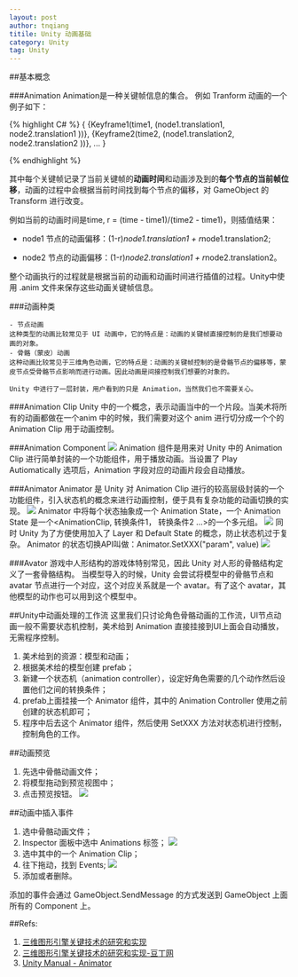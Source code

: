 ```yaml
---
layout: post
author: tnqiang
titile: Unity 动画基础
category: Unity
tag: Unity
---
```

##基本概念

###Animation
Animation是一种关键帧信息的集合。
例如 Tranform 动画的一个例子如下：

{% highlight C# %}
{
	{Keyframe1(time1,  (node1.translation1, node2.translation1 ))},
	{Keyframe2(time2,  (node1.translation2, node2.translation2 ))},
	...
}

{% endhighlight %}

其中每个关键帧记录了当前关键帧的**动画时间**和动画涉及到的**每个节点的当前帧位移**，动画的过程中会根据当前时间找到每个节点的偏移，对 GameObject 的 Transform 进行改变。

例如当前的动画时间是time, r = (time - time1)/(time2 - time1)，则插值结果：

- node1 节点的动画偏移：(1-r)*node1.translation1 + r*node1.translation2;

- node2 节点的动画偏移：(1-r)*node2.translation1 + r*node2.translation2。

整个动画执行的过程就是根据当前的动画和动画时间进行插值的过程。Unity中使用 .anim 文件来保存这些动画关键帧信息。

###动画种类

	- 节点动画
	这种类型的动画比较常见于 UI 动画中，它的特点是：动画的关键帧直接控制的是我们想要动画的对象。
	- 骨骼（蒙皮）动画
	这种动画比较常见于三维角色动画，它的特点是：动画的关键帧控制的是骨骼节点的偏移等，蒙皮节点受骨骼节点影响而进行动画。因此动画是间接控制我们想要的对象的。
	
	Unity 中进行了一层封装，用户看到的只是 Animation，当然我们也不需要关心。
	
###Animation Clip
	Unity 中的一个概念，表示动画当中的一个片段。当美术将所有的动画都做在一个anim 中的时候，我们需要对这个 anim 进行切分成一个个的 Animation Clip 用于动画控制。
	
###Animation Component
![](https://raw.githubusercontent.com/renshengqiang/renshengqiang.github.io/master/images/UnityAnimation/animationComponent.png)
Animation 组件是用来对 Unity 中的 Animation Clip 进行简单封装的一个功能组件，用于播放动画。当设置了 Play Autiomatically 选项后，Animation 字段对应的动画片段会自动播放。

###Animator
Animator 是 Unity 对 Animation Clip 进行的较高层级封装的一个功能组件，引入状态机的概念来进行动画控制，便于具有复杂功能的动画切换的实现。
![](https://raw.githubusercontent.com/renshengqiang/renshengqiang.github.io/master/images/UnityAnimation/animationStateMachine.png)
Animator 中将每个状态抽象成一个 Animation State，一个 Animation State 是一个<AnimationClip, 转换条件1， 转换条件2 ...>的一个多元组。
![](https://raw.githubusercontent.com/renshengqiang/renshengqiang.github.io/master/images/UnityAnimation/animationState.png)
同时 Unity 为了方便使用加入了 Layer 和 Default State 的概念，防止状态机过于复杂。
Animator 的状态切换API叫做：Animator.SetXXX("param", value)
![](https://raw.githubusercontent.com/renshengqiang/renshengqiang.github.io/master/images/UnityAnimation/animator.png)

###Avator
游戏中人形结构的游戏体特别常见，因此 Unity 对人形的骨骼结构定义了一套骨骼结构。
当模型导入的时候，Unity 会尝试将模型中的骨骼节点和 avatar 节点进行一个对应，这个对应关系就是一个 avatar。有了这个 avatar，其他模型的动作也可以用到这个模型中。

##Unity中动画处理的工作流
这里我们只讨论角色骨骼动画的工作流，UI节点动画一般不需要状态机控制，美术给到 Animation 直接挂接到UI上面会自动播放，无需程序控制。

1. 美术给到的资源：模型和动画；
2. 根据美术给的模型创建 prefab；
3. 新建一个状态机（animation controller），设定好角色需要的几个动作然后设置他们之间的转换条件；
4. prefab上面挂接一个 Animator 组件，其中的 Animation Controller 使用之前创建的状态机即可；
5. 程序中后去这个 Animator 组件，然后使用 SetXXX 方法对状态机进行控制，控制角色的工作。

##动画预览

1. 先选中骨骼动画文件；
2. 将模型拖动到预览视图中；
3. 点击预览按钮。
![](https://raw.githubusercontent.com/renshengqiang/renshengqiang.github.io/master/images/UnityAnimation/animationPreview.png)

##动画中插入事件

1. 选中骨骼动画文件；
2. Inspector 面板中选中 Animations 标签；
![](https://raw.githubusercontent.com/renshengqiang/renshengqiang.github.io/master/images/UnityAnimation/animationEvent.png)
3. 选中其中的一个 Animation Clip；
4. 往下拖动，找到 Events;
![](https://raw.githubusercontent.com/renshengqiang/renshengqiang.github.io/master/images/UnityAnimation/animationAddEvent.png)
5. 添加或者删除。

添加的事件会通过 GameObject.SendMessage 的方式发送到 GameObject 上面所有的 Component 上。

##Refs:
1. [三维图形引擎关键技术的研究和实现](http://d.wanfangdata.com.cn/Thesis/D611521)
2. [三维图形引擎关键技术的研究和实现-豆丁网](http://www.docin.com/p-1291631714.html)
3. [Unity Manual - Animator](http://docs.unity3d.com/460/Documentation/Manual/Animator.html)